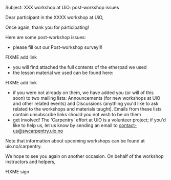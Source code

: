 Subject: XXX workshop at UiO: post-workshop issues


Dear participant in the XXXX workshop at UiO,

Once again, thank you for participating!

Here are some post-workshop issues:

- please fill out our Post-workshop survey!!! 

FIXME add link

- you will find attached the full contents of the etherpad we used
- the lesson material we used can be found here: 

FIXME add link

- if you were not already on them, we have added you (or will of this soon) to two mailing lists: Announcements (for new workshops at UiO and other related events) and Discussions (anything you'd like to ask related to the workshops and materials taught). Emails from these lists contain unsubscribe links should you not wish to be on them
- get involved! The 'Carpentry' effort at UiO is a volunteer project; if you'd like to help us, let us know by sending an email to contact-us@swcarpentry.uio.no

Note that information about upcoming workshops can be found at uio.no/carpentry.

We hope to see you again on another occasion. On behalf of the workshop instructors and helpers,

FIXME sign



